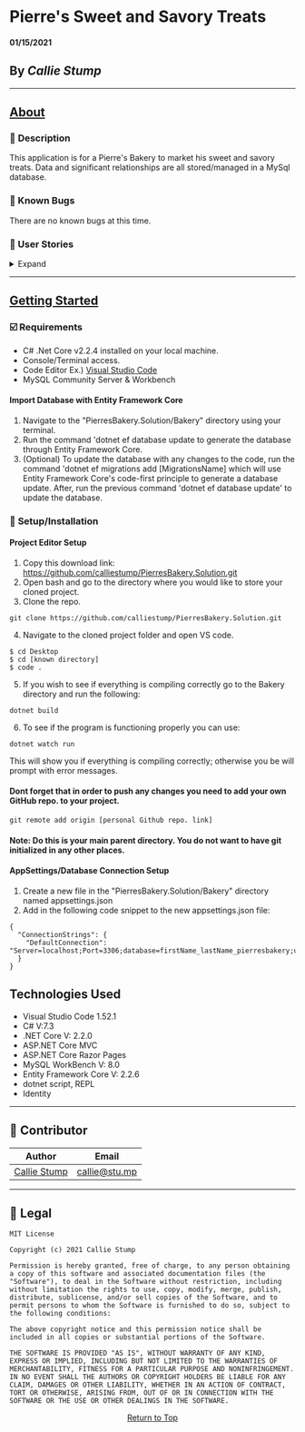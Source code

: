 # Pierre's Sweet and Savory Treats

#### **01/15/2021**

## By _Callie Stump_
---
## <u>**About** </u>
### 🚩 **Description**
This application is for a Pierre's Bakery to market his sweet and savory treats. Data and significant relationships are all stored/managed in a MySql database. 

### 🐛 Known Bugs
There are no known bugs at this time.

### **📖 User Stories**
<details>
<summary>Expand</summary>

* As the user, I need to be able to see a list of all flavors, and I need to be able to see a list of all treats.
* As the user, I need to be able to select a flavor, see it's details, and see a list of all of the treats that flavor is assigned to. I also need to be able to select a treat, see it's details, and see a list of all flavors it's assigned to as well.
* As the user, I need to add new flavors to our system when they are added. I also need to add new treats to our system when they are added to Pierre's menu.
* As a logged-in user, I need to be able to add, edit, or remove treats that a specific flavor is assigned to. I also need to be able to modify this relationship from the other side, and add or remove flavors from a specific treat.
* I should be able to navigate to a splash page that lists all flavors and treats. Users should be able to click on an individual flavor or treat to see all the flavors/treats that belong to it.
</details>
<hr>

## <u>**Getting Started**</u>
### **☑️ Requirements**
* C# .Net Core v2.2.4 installed on your local machine.
* Console/Terminal access.
* Code Editor 
Ex.) [Visual Studio Code](https://code.visualstudio.com/)
* MySQL Community Server & Workbench

#### **Import Database with Entity Framework Core**
1. Navigate to the "PierresBakery.Solution/Bakery" directory using your terminal.
2. Run the command 'dotnet ef database update to generate the database through Entity Framework Core.
3. (Optional) To update the database with any changes to the code, run the command 'dotnet ef migrations add [MigrationsName] which will use Entity Framework Core's code-first principle to generate a database update. After, run the previous command 'dotnet ef database update' to update the database.

### 🔧 **Setup/Installation**
#### **Project Editor Setup**
1. Copy this download link: https://github.com/calliestump/PierresBakery.Solution.git
2. Open bash and go to the directory where you would like to store your cloned project.
3. Clone the repo.
```
git clone https://github.com/calliestump/PierresBakery.Solution.git
```
4. Navigate to the cloned project folder and open VS code.
```
$ cd Desktop
$ cd [known directory]
$ code .
```
5. If you wish to see if everything is compiling correctly go to the Bakery directory and run the following:
```
dotnet build
```
6. To see if the program is functioning properly you can use:
```
dotnet watch run
```
This will show you if everything is compiling correctly; otherwise you be will prompt with error messages.

#### **Dont forget that in order to push any changes you need to add your own GitHub repo. to your project.**
```
git remote add origin [personal Github repo. link]
```
#### **Note**: Do this is your main parent directory. You do not want to have git initialized in any other places.

#### **AppSettings/Database Connection Setup**
1. Create a new file in the "PierresBakery.Solution/Bakery" directory named appsettings.json
2. Add in the following code snippet to the new appsettings.json file:
```
{
  "ConnectionStrings": {
    "DefaultConnection": "Server=localhost;Port=3306;database=firstName_lastName_pierresbakery;uid=root;pwd=YourPassword;"
  }
}
```
## **Technologies Used**
* Visual Studio Code 1.52.1
* C# V:7.3
* .NET Core V: 2.2.0
* ASP.NET Core MVC
* ASP.NET Core Razor Pages
* MySQL WorkBench V: 8.0
* Entity Framework Core V: 2.2.6
* dotnet script, REPL
* Identity 

------------------------------
## 👤 Contributor

| Author | Email |
|--------|:-----:|
| [Callie Stump](https://www.linkedin.com/in/callie-stump/) | [callie@stu.mp](mailto:callie@stu.mp) |
------------------------------

## 📝 Legal
```
MIT License

Copyright (c) 2021 Callie Stump

Permission is hereby granted, free of charge, to any person obtaining a copy of this software and associated documentation files (the "Software"), to deal in the Software without restriction, including without limitation the rights to use, copy, modify, merge, publish, distribute, sublicense, and/or sell copies of the Software, and to permit persons to whom the Software is furnished to do so, subject to the following conditions:

The above copyright notice and this permission notice shall be included in all copies or substantial portions of the Software.

THE SOFTWARE IS PROVIDED "AS IS", WITHOUT WARRANTY OF ANY KIND, EXPRESS OR IMPLIED, INCLUDING BUT NOT LIMITED TO THE WARRANTIES OF MERCHANTABILITY, FITNESS FOR A PARTICULAR PURPOSE AND NONINFRINGEMENT. IN NO EVENT SHALL THE AUTHORS OR COPYRIGHT HOLDERS BE LIABLE FOR ANY CLAIM, DAMAGES OR OTHER LIABILITY, WHETHER IN AN ACTION OF CONTRACT, TORT OR OTHERWISE, ARISING FROM, OUT OF OR IN CONNECTION WITH THE SOFTWARE OR THE USE OR OTHER DEALINGS IN THE SOFTWARE.
```
<center><a href="#">Return to Top</a></center>
